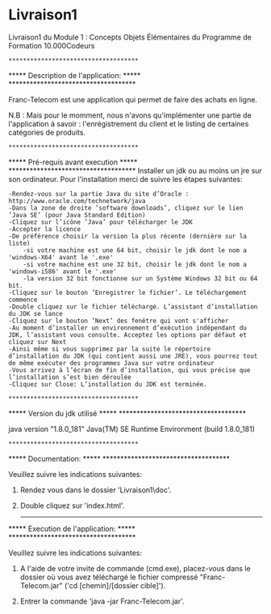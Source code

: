 # Livraison1
Livraison1 du Module 1 : Concepts Objets Élémentaires du Programme de Formation 10.000Codeurs

	************************************
*****  	Description de l'application:   	*****
	************************************

Franc-Telecom est une application qui permet de faire des achats en ligne.

N.B : Mais pour le momment, nous n'avons qu'implémenter une partie de l'application à savoir :
	l'enrégistrement du client et le listing de certaines catégories de produits. 

	************************************
*****  	     Pré-requis avant execution		*****
	************************************
Installer un jdk ou au moins un jre sur son ordinateur.
Pour l'installation merci de suivre les étapes suivantes:

	-Rendez-vous sur la partie Java du site d’Oracle : http://www.oracle.com/technetwork/java
	-Dans la zone de droite ’software downloads’, cliquez sur le lien ’Java SE’ (pour Java Standard Edition)
	-Cliquez sur l’icône ’Java’ pour télécharger le JDK
	-Accepter la licence
	-De préférence choisir la version la plus récente (dernière sur la liste)
		-si votre machine est une 64 bit, choisir le jdk dont le nom a 'windows-X64' avant le '.exe'
		-si votre machine est une 32 bit, choisir le jdk dont le nom a 'windows-i586' avant le '.exe'
		-la version 32 bit fonctionne sur un Système Windows 32 bit ou 64 bit.
	-Cliquez sur le bouton ’Enregistrer le fichier’. Le téléchargement commence
	-Double cliquez sur le fichier téléchargé. L’assistant d’installation du JDK se lance
	-Cliquez sur le bouton ’Next’ des fenêtre qui vont s'afficher
	-Au moment d’installer un environnement d’exécution indépendant du JDK, l’assistant vous consulte. Acceptez les options par défaut et cliquez sur Next
	-Ainsi même si vous supprimez par la suite le répertoire d’installation du JDK (qui contient aussi une JRE), vous pourrez tout de même exécuter des programmes Java sur votre ordinateur
	-Vous arrivez à l’écran de fin d’installation, qui vous précise que l’installation s’est bien déroulée 
	-Cliquez sur Close: L’installation du JDK est terminée. 

	************************************
*****  		Version du jdk utilisé		  *****
	************************************

java version "1.8.0_181"
Java(TM) SE Runtime Environment (build 1.8.0_181)


	************************************
*****  	Documentation:			  	*****
	************************************

Veuillez suivre les indications suivantes:

1) Rendez vous dans le dossier 'Livraison1\doc'.

2) Double cliquez sur 'index.html'.

	
	************************************
***** 	Execution de l'application:		*****
	************************************

Veuillez suivre les indications suivantes:
	
1) 	A l'aide de votre invite de commande (cmd.exe),
	placez-vous dans le dossier où vous avez téléchargé
	le fichier compressé "Franc-Telecom.jar"
	('cd [chemin]/[dossier cible]').

2)	Entrer la commande 'java -jar Franc-Telecom.jar'.
